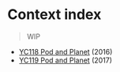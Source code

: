# Context index

> WIP

- [YC118 Pod and Planet](./podandplanet2016.md) (2016)
- [YC119 Pod and Planet](./podandplanet2017.md) (2017)